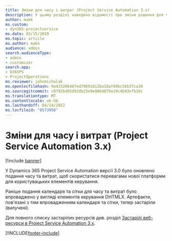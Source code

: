```yaml
---
title: Зміни для часу і витрат (Project Service Automation 3.x)
description: У цьому розділі наведено відомості про зміни рішення для часу та витрат.
author: makk
ms.custom:
- dyn365-projectservice
ms.date: 03/15/2019
ms.topic: article
ms.author: makk
audience: admin
search.audienceType:
- admin
- customizer
search.app:
- D365PS
- ProjectOperations
ms.reviewer: johnmichalak
ms.openlocfilehash: 9a425206407ed70691812ba18af09bc56b37ca30
ms.sourcegitcommit: c0792bd65d92db25e0e8864879a19c4b93efb10c
ms.translationtype: MT
ms.contentlocale: uk-UA
ms.lasthandoff: 04/14/2022
ms.locfileid: "8573950"
---
```

# <a name="time-and-expense-changes-project-service-automation-3x"></a>Зміни для часу і витрат (Project Service Automation 3.x)

[!include [banner](../../includes/psa-now-project-operations.md)]

У Dynamics 365 Project Service Automation версії 3.0 було оновлено подання часу та витрат, щоб скористатися перевагами нової платформи для користувацьких елементів керування.

Раніше подання календаря та сітки для часу та витрат було впроваджено у вигляді елементів керування DHTMLX. Артефакти, пов'язані з тим впровадженням календаря та сітки, тепер застаріли (вилучені).

Для повного списку застарілих ресурсів див. розділ [Застарілі веб-ресурси в Project Service Automation 3.x](web-resources-deprecated-v3.x.md).


[!INCLUDE[footer-include](../../includes/footer-banner.md)]
